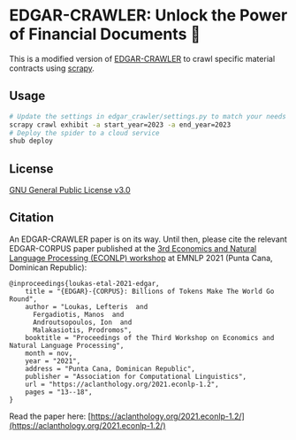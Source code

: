 # EDGAR-CRAWLER: Unlock the Power of Financial Documents 🚀

This is a modified version of [EDGAR-CRAWLER](https://github.com/nlpaueb/edgar-crawler) to crawl specific material contracts using [scrapy](https://scrapy.org/).

## Usage
```bash
# Update the settings in edgar_crawler/settings.py to match your needs
scrapy crawl exhibit -a start_year=2023 -a end_year=2023
# Deploy the spider to a cloud service
shub deploy
```

## License
[GNU General Public License v3.0](https://github.com/nlpaueb/edgar-crawler/blob/main/LICENSE)

## Citation
An EDGAR-CRAWLER paper is on its way. Until then, please cite the relevant EDGAR-CORPUS paper published at the [3rd Economics and Natural Language Processing (ECONLP) workshop](https://lt3.ugent.be/econlp/) at EMNLP 2021 (Punta Cana, Dominican Republic):
```
@inproceedings{loukas-etal-2021-edgar,
    title = "{EDGAR}-{CORPUS}: Billions of Tokens Make The World Go Round",
    author = "Loukas, Lefteris  and
      Fergadiotis, Manos  and
      Androutsopoulos, Ion  and
      Malakasiotis, Prodromos",
    booktitle = "Proceedings of the Third Workshop on Economics and Natural Language Processing",
    month = nov,
    year = "2021",
    address = "Punta Cana, Dominican Republic",
    publisher = "Association for Computational Linguistics",
    url = "https://aclanthology.org/2021.econlp-1.2",
    pages = "13--18",
}
```
Read the paper here: [https://aclanthology.org/2021.econlp-1.2/](https://aclanthology.org/2021.econlp-1.2/)
